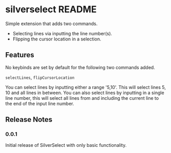 # silverselect README

Simple extension that adds two commands.

- Selecting lines via inputting the line number(s).
- Flipping the cursor location in a selection.

## Features

No keybinds are set by default for the following two commands added.

`selectLines`,
`flipCursorLocation`

You can select lines by inputting either a range '5,10'. This will select lines 5, 10 and all lines in between.
You can also select lines by inputting in a single line number, this will select all lines from and including the current line to the end of the input line number.

## Release Notes


### 0.0.1

Initial release of SilverSelect with only basic functionality.

